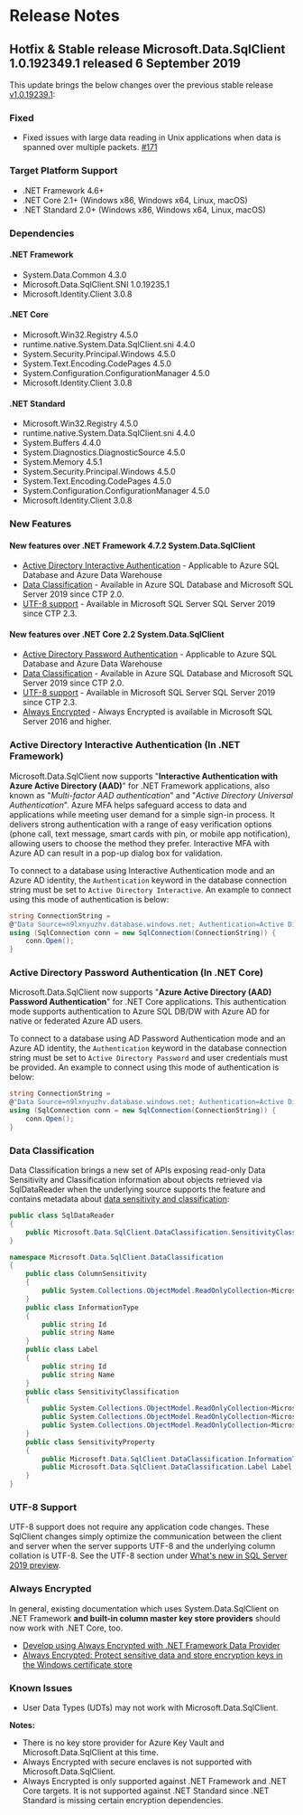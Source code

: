 # Release Notes

## Hotfix & Stable release Microsoft.Data.SqlClient 1.0.192349.1 released 6 September 2019

This update brings the below changes over the previous stable release [v1.0.19239.1](1.0.19239.1.md):

### Fixed
- Fixed issues with large data reading in Unix applications when data is spanned over multiple packets. [#171](https://github.com/dotnet/SqlClient/pull/171)

### Target Platform Support

* .NET Framework 4.6+
* .NET Core 2.1+ (Windows x86, Windows x64, Linux, macOS)
* .NET Standard 2.0+ (Windows x86, Windows x64, Linux, macOS)

### Dependencies

#### .NET Framework

* System.Data.Common 4.3.0
* Microsoft.Data.SqlClient.SNI 1.0.19235.1
* Microsoft.Identity.Client 3.0.8

#### .NET Core

* Microsoft.Win32.Registry 4.5.0
* runtime.native.System.Data.SqlClient.sni 4.4.0
* System.Security.Principal.Windows 4.5.0
* System.Text.Encoding.CodePages 4.5.0
* System.Configuration.ConfigurationManager 4.5.0
* Microsoft.Identity.Client 3.0.8

#### .NET Standard

* Microsoft.Win32.Registry 4.5.0
* runtime.native.System.Data.SqlClient.sni 4.4.0
* System.Buffers 4.4.0
* System.Diagnostics.DiagnosticSource 4.5.0
* System.Memory 4.5.1
* System.Security.Principal.Windows 4.5.0
* System.Text.Encoding.CodePages 4.5.0
* System.Configuration.ConfigurationManager 4.5.0
* Microsoft.Identity.Client 3.0.8

### New Features

#### New features over .NET Framework 4.7.2 System.Data.SqlClient

* [Active Directory Interactive Authentication](#active-directory-interactive-authentication-(In-.net-framework)) - Applicable to Azure SQL Database and Azure Data Warehouse
* [Data Classification](#data-classification) - Available in Azure SQL Database and Microsoft SQL Server 2019 since CTP 2.0.
* [UTF-8 support](#utf-8-support) - Available in Microsoft SQL Server SQL Server 2019 since CTP 2.3.

#### New features over .NET Core 2.2 System.Data.SqlClient

* [Active Directory Password Authentication](#active-directory-password-authentication-(in-.net-core)) - Applicable to Azure SQL Database and Azure Data Warehouse
* [Data Classification](#data-classification) - Available in Azure SQL Database and Microsoft SQL Server 2019 since CTP 2.0.
* [UTF-8 support](#utf-8-support) - Available in Microsoft SQL Server SQL Server 2019 since CTP 2.3.
* [Always Encrypted](#always-encrypted) - Always Encrypted is available in Microsoft SQL Server 2016 and higher.

### Active Directory Interactive Authentication (In .NET Framework)

Microsoft.Data.SqlClient now supports "**Interactive Authentication with Azure Active Directory (AAD)**" for .NET Framework applications, also known as "*Multi-factor AAD authentication*" and "*Active Directory Universal Authentication*". Azure MFA helps safeguard access to data and applications while meeting user demand for a simple sign-in process. It delivers strong authentication with a range of easy verification options (phone call, text message, smart cards with pin, or mobile app notification), allowing users to choose the method they prefer. Interactive MFA with Azure AD can result in a pop-up dialog box for validation.

To connect to a database using Interactive Authentication mode and an Azure AD identity, the `Authentication` keyword in the database connection string must be set to `Active Directory Interactive`. An example to connect using this mode of authentication is below:

```C#
string ConnectionString =
@"Data Source=n9lxnyuzhv.database.windows.net; Authentication=Active Directory Interactive; Initial Catalog=testdb;";
using (SqlConnection conn = new SqlConnection(ConnectionString)) {
    conn.Open();
}
```

### Active Directory Password Authentication (In .NET Core)
Microsoft.Data.SqlClient now supports "**Azure Active Directory (AAD) Password Authentication**" for .NET Core applications. This authentication mode supports authentication to Azure SQL DB/DW with Azure AD for native or federated Azure AD users.

To connect to a database using AD Password Authentication mode and an Azure AD identity, the `Authentication` keyword in the database connection string must be set to `Active Directory Password` and user credentials must be provided. An example to connect using this mode of authentication is below:

```C#
string ConnectionString =
@"Data Source=n9lxnyuzhv.database.windows.net; Authentication=Active Directory Password; Initial Catalog=testdb;UID=user@domain.com;PWD=***";
using (SqlConnection conn = new SqlConnection(ConnectionString)) {
    conn.Open();
}
```

### Data Classification

Data Classification brings a new set of APIs exposing read-only Data Sensitivity and Classification information about objects retrieved via SqlDataReader when the underlying source supports the feature and contains metadata about [data sensitivity and classification](https://docs.microsoft.com/sql/relational-databases/security/sql-data-discovery-and-classification?view=sql-server-2017):

```C#
public class SqlDataReader
{
    public Microsoft.Data.SqlClient.DataClassification.SensitivityClassification SensitivityClassification
}

namespace Microsoft.Data.SqlClient.DataClassification
{
    public class ColumnSensitivity
    {
        public System.Collections.ObjectModel.ReadOnlyCollection<Microsoft.Data.SqlClient.DataClassification.SensitivityProperty> SensitivityProperties
    }
    public class InformationType
    {
        public string Id
        public string Name
    }
    public class Label
    {
        public string Id
        public string Name
    }
    public class SensitivityClassification
    {
        public System.Collections.ObjectModel.ReadOnlyCollection<Microsoft.Data.SqlClient.DataClassification.ColumnSensitivity> ColumnSensitivities
        public System.Collections.ObjectModel.ReadOnlyCollection<Microsoft.Data.SqlClient.DataClassification.InformationType> InformationTypes
        public System.Collections.ObjectModel.ReadOnlyCollection<Microsoft.Data.SqlClient.DataClassification.Label> Labels
    }
    public class SensitivityProperty
    {
        public Microsoft.Data.SqlClient.DataClassification.InformationType InformationType
        public Microsoft.Data.SqlClient.DataClassification.Label Label
    }
}
```

### UTF-8 Support

UTF-8 support does not require any application code changes. These SqlClient changes simply optimize the communication between the client and server when the server supports UTF-8 and the underlying column collation is UTF-8. See the UTF-8 section under [What's new in SQL Server 2019 preview](https://docs.microsoft.com/sql/sql-server/what-s-new-in-sql-server-ver15?view=sqlallproducts-allversions#utf-8-support-ctp-23).

### Always Encrypted

In general, existing documentation which uses System.Data.SqlClient on .NET Framework **and built-in column master key store providers** should now work with .NET Core, too.

* [Develop using Always Encrypted with .NET Framework Data Provider](https://docs.microsoft.com/sql/relational-databases/security/encryption/develop-using-always-encrypted-with-net-framework-data-provider?view=sql-server-2017)
* [Always Encrypted: Protect sensitive data and store encryption keys in the Windows certificate store](https://docs.microsoft.com/azure/sql-database/sql-database-always-encrypted)

### Known Issues

* User Data Types (UDTs) may not work with Microsoft.Data.SqlClient.

**Notes:**

* There is no key store provider for Azure Key Vault and Microsoft.Data.SqlClient at this time.
* Always Encrypted with secure enclaves is not supported with Microsoft.Data.SqlClient.
* Always Encrypted is only supported against .NET Framework and .NET Core targets. It is not supported against .NET Standard since .NET Standard is missing certain encryption dependencies.
